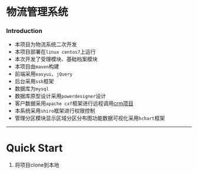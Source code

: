 
# 物流管理系统
### Introduction
* 本项目为物流系统二次开发
* 本项目部署在`linux centos7`上运行
* 本次开发了受理模块、基础档案模块
* 本项目由`maven`构建
* 前端采用`easyui`、`jQuery`
* 后台采用`ssh`框架
* 数据库为`mysql`
* 数据库原型设计采用`powerdesigner`设计
* 客户数据采用`apache cxf`框架进行远程调用[crm项目](https://github.com/Scavenger-s/crm.git)
* 本系统采用`shiro`框架进行权限控制
* 管理分区模块显示区域分区分布图功能数据可视化采用`hchart`框架
---
# Quick Start
1. 将项目clone到本地

